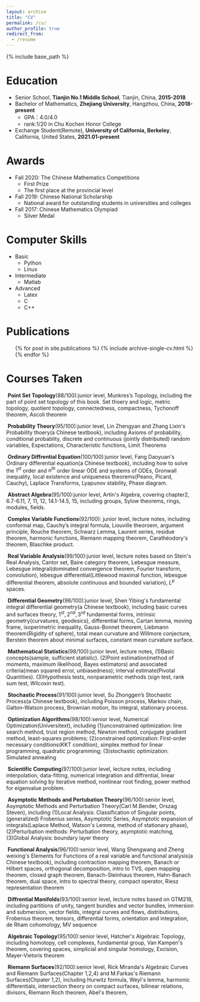 ```yaml
---
layout: archive
title: "CV"
permalink: /cv/
author_profile: true
redirect_from:
  - /resume
---
```


{% include base_path %}

Education
======
* Senior School, **Tianjin No.1 Middle School**, Tianjin, China, **2015-2018**
* Bachelor of Mathematics, **Zhejiang University**, Hangzhou, China, **2018-present**
  * GPA：4.0/4.0 
  * rank:1/20 in Chu Kochen Honor College
* Exchange Student(Remote), **University of California, Berkeley**, California, United States, **2021.01-present**

Awards
======
* Fall 2020: The Chinese Mathematics Competitions
  * First Prize 
  * The first place at the provincial level
* Fall 2019: Chinese National Scholarship
  * National award for outstanding students in universities and colleges
* Fall 2017: Chinese Mathematics Olympiad
  * Silver Medal
  
Computer Skills
======
* Basic
  * Python
  * Linux
* Intermediate
  * Matlab
* Advanced
  * Latex
  * C
  * C++

Publications
======
  <ul>{% for post in site.publications %}
    {% include archive-single-cv.html %}
  {% endfor %}</ul>

  
Courses Taken
======
​ **Point Set Topology**(88/100):junior level, Munkres’s Topology, including the part of point set topology of this book. Set thoery and logic, metric topology, quotient topology, connectedness, compactness, Tychonoff theorem, Ascoli theorem

​ **Probability Theory**(95/100):junior level, Lin Zhengyan and Zhang Lixin's Probability thoery(a Chinese textbook), including Axioms of probability, conditional probablity, discrete and continuous (jointly distributed) random variables, Expectations, Characteristic functions,  Limit Theorems

​ **Ordinary Diffrential Equation**(100/100):junior level, Fang Daoyuan's Ordinary differential equation(a Chinese textbook), including how to solve the $1^{st}$ order and $n^{th}$ order linear ODE and systems of ODEs, Gronwall inequality, local existence and uniqueness theorems(Peano, Picard, Cauchy), Laplace Transforms, Lyapunov stability, Phase diagram.

​ **Abstract Algebra**(95/100):junior level, Artin's Algebra, covering chapter2, 6.7-6.11, 7, 11, 12, 14.1-14.5, 15, including groups, Sylow theorems, rings, modules, fields.

​ **Complex Variable Functions**(92/100): junior level, lecture notes, including conformal map, Cauchy’s integral formula, Liouville theoroem, argument principle, Rouche theorem, Schwarz Lemma, Laurent series, residue theorem, harmonic functions, Riemann mapping theorem, Carathéodory's theorem, Blaschke product.

​ **Real Variable Analysis**(99/100):junior level, lecture notes based on Stein's Real Analysis, Cantor set, Baire category theorem, Lebesgue measure, Lebesgue integral(dominated convergence theorem, Fourier transform, convolution), lebesgue differential(Littlewood maximal function, lebesgue differential theorem, absolute continuous and bounded variation), $L^p$ spaces.

​ **Differential Geometry**(98/100):junior level, Shen Yibing's fundamental integral differential geometry(a Chinese textbook), including basic curves and surfaces theory, $1^{st}, 2^{nd}, 3^{rd}$ fundamental forms, intrinsic geometry(curvatures, geodesics), differential forms, Cartan lemma, moving frame, isoperimetric inequality, Gauss-Bonnet theorem, Liebmann theorem(Rigidity of sphere), total mean curvature and Willmore conjecture, Berstein theorem about minimal surfaces, constant mean curvature surface.    

​ **Mathematical Statistics**(98/100):junior level, lecture notes, (1)Basic concepts(sample, sufficient statistic). (2)Point estimation(method of moments, maximum likelihood, Bayes estimators) and associated criteria(mean squared error, unbiasedness); interval estimate(Pivotal Quantities). (3)Hypothesis tests, nonparametric methods (sign test, rank sum test, Wilcoxin test).

​ **Stochastic Process**(91/100):junior level, Su Zhonggen’s Stochastic Process(a Chinese textbook), including Poisson process, Markov chain, Galton-Watson process, Brownian motion, Ito integral, stationary process.

​ **Optimization Algorithms**(98/100):senior level, Numerical Optimization(Universitext), including (1)unconstrained optimization: line search method, trust region method, Newton method, conjugate gradient method, least-squares problems; (2)constrained optimization: First-order necessary conditions(KKT condition), simplex method for linear programming, quadratic programming; (3)stochastic optimization: Simulated annealing

​ **Scientific Computing**(97/100):junior level, lecture notes, including interpolation, data-fitting, numerical integration and diffrential, linear equation solving by iterative method, nonlinear root finding, power method for eigenvalue problem. 

​ **Asymptotic Methods and Pertubation Theory**(96/100):senior level, Asymptotic Methods and Perturbation Theory(Carl M.Bender, Orszag Steven), including (1)Local Analysis: Classification of Singular points, (generalized) Frobenius series, Asymptotic Series, Asymptotic expansion of integrals(Laplace Method, Watson's Lemma, method of stationary phase), (2)Perturbation methods: Perturbation theory, asymptotic matching, (3)Global Analysis: boundary layer theory

​ **Functional Analysis**(96/100):senior level, Wang Shengwang and Zheng weixing's Elements for Functions of a real variable and functional analysis(a Chinese textbook), including contraction mapping theorem, Banach or Hilbert spaces, orthogonal decomposition, intro to TVS, open mapping theorem, closed graph theorem, Banach-Steinhaus theorem, Hahn-Banach theorem, dual space, intro to spectral theory, compact operator, Riesz representation theorem 

​ **Diffrential Manifolds**(93/100):senior level, lecture notes based on GTM218, including partitions of unity, tangent bundles and vector bundles, immersion and submersion, vector fields, integral curves and flows, distributions, Frobenius theorem, tensors, differential forms, orientation and integration, de Rham cohomology, MV sequence

​ **Algebraic Topology**(95/100):senior level, Hatcher's Algebraic Topology, including homotopy, cell complexes, fundamental group, Van Kampen's theorem, covering spaces, simplicial and singular homology, Excision, Mayer-Vietoris theorem

​ **Riemann Surfaces**(92/100):senior level, Rick Miranda's Algebraic Curves and Riemann Surfaces(Chapter 1,2,4) and M.Farkas's Riemann Surfaces(Chpater 1,2), including Hurwitz formula, Weyl's lemma, harmonic differentials, intersection theory on compact surfaces, bilinear relations, divisors, Riemann Roch theorem, Abel's theorem, 

